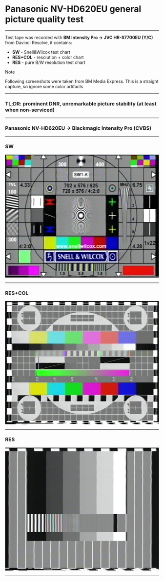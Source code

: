 # Panasonic NV-HD620EU general picture quality test

<hr>

Test tape was recorded with **BM Intensity Pro -> JVC HR-S7700EU (Y/C)** from Davinci Resolve, it contains:
* **SW** - Snell&Wilcox test chart
* **RES+COL** - resolution + color chart
* **RES** - pure B/W resolution test chart

> [!NOTE]
> Following screenshots were taken from BM Media Express. This is a straight capture, so ignore some color artifacts

<hr>

### TL;DR: prominent DNR, unremarkable picture stability (at least when non-serviced)

<hr>

### Panasonic NV-HD620EU -> Blackmagic Intensity Pro (CVBS)

<hr>

### SW

![SW.png](HD620_SW.png)

<hr>

### RES+COL

![RES+COL.png](HD620_RES%2BCOL.png)

<hr>

### RES

![RES.png](HD620_RES.png)

<hr>

